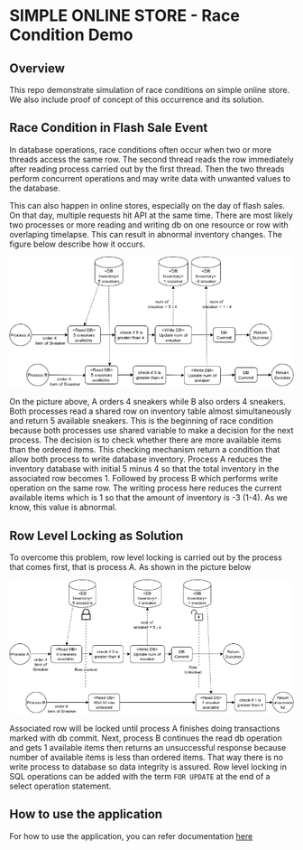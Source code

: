 # SIMPLE ONLINE STORE - Race Condition Demo

## Overview
This repo demonstrate simulation of race conditions on simple online store. We also include proof of concept of this occurrence and its solution.

## Race Condition in Flash Sale Event
In database operations, race conditions often occur when two or more threads access the same row. The second thread reads the row immediately after reading process carried out by the first thread. Then the two threads perform concurrent operations and may write data with unwanted values to the database.

This can also happen in online stores, especially on the day of flash sales. On that day, multiple requests hit API at the same time. There are most likely two processes or more reading and writing db on one resource or row with overlaping timelapse. This can result in abnormal inventory changes. The figure below describe how it occurs.

![alt text](https://github.com/hasbiasshidiq/Simple-Online-Store/blob/main/images/Race-Condition.png?raw=true)

On the picture above, A orders 4 sneakers while B also orders 4 sneakers. Both processes read a shared row on inventory table almost simultaneously and return 5 available sneakers. This is the beginning of race condition because both processes use shared variable to make a decision for the next process. The decision is to check whether there are more available items than the ordered items. This checking mechanism return a condition that allow both process to write database inventory. Process A reduces the inventory database with initial 5 minus 4 so that the total inventory in the associated row becomes 1. Followed by process B which performs write operation on the same row. The writing process here reduces the current available items which is 1 so that the amount of inventory is -3 (1-4). As we know, this value is abnormal.


## Row Level Locking as Solution
To overcome this problem, row level locking is carried out by the process that comes first, that is process A. As shown in the picture below

![alt text](https://github.com/hasbiasshidiq/Simple-Online-Store/blob/main/images/Race-Condition-with-Lock.png?raw=true)

Associated row will be locked until process A finishes doing transactions marked with db commit. Next, process B continues the read db operation and gets 1 available items then returns an unsuccessful response because number of available items is less than ordered items. That way there is no write process to database so data integrity is assured. Row level locking in SQL operations can be added with the term `FOR UPDATE` at the end of a select operation statement. 


## How to use the application
For how to use the application, you can refer documentation [here](https://github.com/hasbiasshidiq/Simple-Online-Store/blob/main/README-demo.md)
